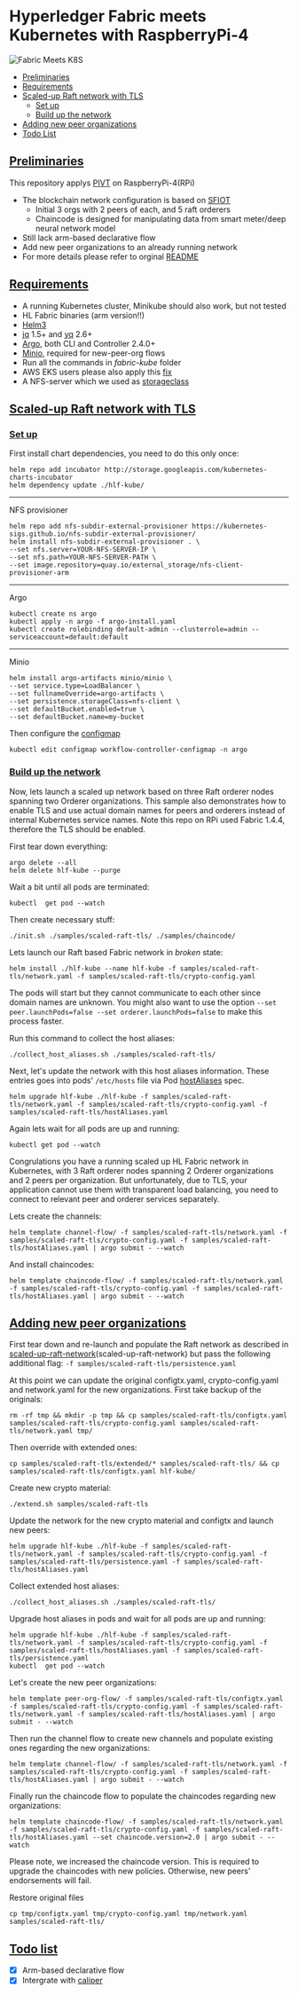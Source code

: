 # Hyperledger Fabric meets Kubernetes with RaspberryPi-4
![Fabric Meets K8S](https://raft-fabric-kube.s3-eu-west-1.amazonaws.com/images/fabric_meets_k8s.png)

* [Preliminaries](#preliminaries)
* [Requirements](#requirements)
* [Scaled-up Raft network with TLS](#scaled-up-raft-network-with-tls)
  * [Set up](#set-up)
  * [Build up the network](#build-up-the-network)
* [Adding new peer organizations](#adding-new-peer-organizations)
* [Todo List](#todo-list)

## [Preliminaries](#preliminaries)
This repository applys [PIVT](https://github.com/hyfen-nl/PIVT) on RaspberryPi-4(RPi)
* The blockchain network configuration is based on [SFIOT](https://github.com/weishancc/SFIOT_blockchain) 
  * Initial 3 orgs with 2 peers of each, and 5 raft orderers
  * Chaincode is designed for manipulating data from smart meter/deep neural network model
* Still lack arm-based declarative flow
* Add new peer organizations to an already running network
* For more details please refer to orginal [README](https://github.com/hyfen-nl/PIVT/blob/master/README.md)

## [Requirements](#requirements)
* A running Kubernetes cluster, Minikube should also work, but not tested
* HL Fabric binaries (arm version!!)
* [Helm3](https://github.com/helm)
* [jq](https://stedolan.github.io/jq/download/) 1.5+ and [yq](https://pypi.org/project/yq/) 2.6+
* [Argo](https://github.com/argoproj/argo), both CLI and Controller 2.4.0+
* [Minio](https://github.com/argoproj/argo/blob/master/docs/configure-artifact-repository.md), required for new-peer-org flows
* Run all the commands in *fabric-kube* folder
* AWS EKS users please also apply this [fix](https://github.com/APGGroeiFabriek/PIVT/issues/1)
* A NFS-server which we used as [storageclass](https://kubernetes.io/docs/concepts/storage/storage-classes/)

## [Scaled-up Raft network with TLS](#scaled-up-raft-network-with-tls)

### [Set up](#set-up)
First install chart dependencies, you need to do this only once:
```
helm repo add incubator http://storage.googleapis.com/kubernetes-charts-incubator
helm dependency update ./hlf-kube/
```

---
NFS provisioner
```
helm repo add nfs-subdir-external-provisioner https://kubernetes-sigs.github.io/nfs-subdir-external-provisioner/
helm install nfs-subdir-external-provisioner . \
--set nfs.server=YOUR-NFS-SERVER-IP \
--set nfs.path=YOUR-NFS-SERVER-PATH \
--set image.repository=quay.io/external_storage/nfs-client-provisioner-arm
```

---
Argo
```
kubectl create ns argo
kubectl apply -n argo -f argo-install.yaml
kubectl create rolebinding default-admin --clusterrole=admin --serviceaccount=default:default
```

---
Minio
```
helm install argo-artifacts minio/minio \
--set service.type=LoadBalancer \
--set fullnameOverride=argo-artifacts \
--set persistence.storageClass=nfs-client \
--set defaultBucket.enabled=true \
--set defaultBucket.name=my-bucket 
```
Then configure the [configmap](https://github.com/argoproj/argo-workflows/blob/master/docs/configure-artifact-repository.md)
```
kubectl edit configmap workflow-controller-configmap -n argo
```

### [Build up the network](#build-up-the-network)
Now, lets launch a scaled up network based on three Raft orderer nodes spanning two Orderer organizations. This sample also demonstrates how to enable TLS and use actual domain names for peers and orderers instead of internal Kubernetes service names. Note this repo on RPi used Fabric 1.4.4, therefore the TLS should be enabled.

First tear down everything:
```
argo delete --all
helm delete hlf-kube --purge
```

Wait a bit until all pods are terminated:
```
kubectl  get pod --watch
```

Then create necessary stuff:
```
./init.sh ./samples/scaled-raft-tls/ ./samples/chaincode/
```

Lets launch our Raft based Fabric network in _broken_ state:
```
helm install ./hlf-kube --name hlf-kube -f samples/scaled-raft-tls/network.yaml -f samples/scaled-raft-tls/crypto-config.yaml 
```

The pods will start but they cannot communicate to each other since domain names are unknown. You might also want to use the option `--set peer.launchPods=false --set orderer.launchPods=false` to make this process faster.

Run this command to collect the host aliases:
```
./collect_host_aliases.sh ./samples/scaled-raft-tls/ 
```

Next, let's update the network with this host aliases information. These entries goes into pods' `/etc/hosts` file via Pod [hostAliases](https://kubernetes.io/docs/concepts/services-networking/add-entries-to-pod-etc-hosts-with-host-aliases/) spec.
```
helm upgrade hlf-kube ./hlf-kube -f samples/scaled-raft-tls/network.yaml -f samples/scaled-raft-tls/crypto-config.yaml -f samples/scaled-raft-tls/hostAliases.yaml  
```

Again lets wait for all pods are up and running:
```
kubectl get pod --watch
```

Congrulations you have a running scaled up HL Fabric network in Kubernetes, with 3 Raft orderer nodes spanning 2 Orderer organizations and 2 peers per organization. But unfortunately, due to TLS, your application cannot use them with transparent load balancing, you need to connect to relevant peer and orderer services separately.

Lets create the channels:
```
helm template channel-flow/ -f samples/scaled-raft-tls/network.yaml -f samples/scaled-raft-tls/crypto-config.yaml -f samples/scaled-raft-tls/hostAliases.yaml | argo submit - --watch
```

And install chaincodes:
```
helm template chaincode-flow/ -f samples/scaled-raft-tls/network.yaml -f samples/scaled-raft-tls/crypto-config.yaml -f samples/scaled-raft-tls/hostAliases.yaml | argo submit - --watch
```

## [Adding new peer organizations](#adding-new-peer-organizations)

First tear down and re-launch and populate the Raft network as described in [scaled-up-raft-network](#scaled-up-raft-network-with-tls)(scaled-up-raft-network) but pass the following additional flag: `-f samples/scaled-raft-tls/persistence.yaml`

At this point we can update the original configtx.yaml, crypto-config.yaml and network.yaml for the new organizations. First take backup of the originals:
```
rm -rf tmp && mkdir -p tmp && cp samples/scaled-raft-tls/configtx.yaml samples/scaled-raft-tls/crypto-config.yaml samples/scaled-raft-tls/network.yaml tmp/
```

Then override with extended ones:
```
cp samples/scaled-raft-tls/extended/* samples/scaled-raft-tls/ && cp samples/scaled-raft-tls/configtx.yaml hlf-kube/
```

Create new crypto material:
```
./extend.sh samples/scaled-raft-tls
```

Update the network for the new crypto material and configtx and launch new peers:
```
helm upgrade hlf-kube ./hlf-kube -f samples/scaled-raft-tls/network.yaml -f samples/scaled-raft-tls/crypto-config.yaml -f samples/scaled-raft-tls/persistence.yaml -f samples/scaled-raft-tls/hostAliases.yaml
```

Collect extended host aliases:
```
./collect_host_aliases.sh ./samples/scaled-raft-tls/ 
```

Upgrade host aliases in pods and wait for all pods are up and running:
```
helm upgrade hlf-kube ./hlf-kube -f samples/scaled-raft-tls/network.yaml -f samples/scaled-raft-tls/crypto-config.yaml -f samples/scaled-raft-tls/hostAliases.yaml -f samples/scaled-raft-tls/persistence.yaml
kubectl  get pod --watch
```

Let's create the new peer organizations:
```
helm template peer-org-flow/ -f samples/scaled-raft-tls/configtx.yaml -f samples/scaled-raft-tls/crypto-config.yaml -f samples/scaled-raft-tls/network.yaml -f samples/scaled-raft-tls/hostAliases.yaml | argo submit - --watch
```

Then run the channel flow to create new channels and populate existing ones regarding the new organizations:
```
helm template channel-flow/ -f samples/scaled-raft-tls/network.yaml -f samples/scaled-raft-tls/crypto-config.yaml -f samples/scaled-raft-tls/hostAliases.yaml | argo submit - --watch
```

Finally run the chaincode flow to populate the chaincodes regarding new organizations:
```
helm template chaincode-flow/ -f samples/scaled-raft-tls/network.yaml -f samples/scaled-raft-tls/crypto-config.yaml -f samples/scaled-raft-tls/hostAliases.yaml --set chaincode.version=2.0 | argo submit - --watch
```
Please note, we increased the chaincode version. This is required to upgrade the chaincodes with new policies. Otherwise, new peers' endorsements will fail.


Restore original files
```
cp tmp/configtx.yaml tmp/crypto-config.yaml tmp/network.yaml samples/scaled-raft-tls/
```

## [Todo list](#todo-list)
- [x] Arm-based declarative flow
- [x] Intergrate with [caliper](https://github.com/hyperledger/caliper)
